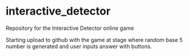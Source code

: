 # interactive_detector
Repository for the Interactive Detector online game

Starting upload to github with the game at stage where random base 5 number is generated and user inputs answer with buttons.
